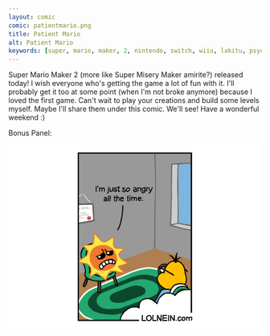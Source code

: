 ```yaml
---
layout: comic
comic: patientmario.png
title: Patient Mario
alt: Patient Mario
keywords: [super, mario, maker, 2, nintendo, switch, wiiu, lakitu, psychologist, shrink, age, old, koopa, goomba, sun, angry, level, world, create, creation, thwomp, spring, p, switch, doctor, normal, luigi, mushroom, pole]
---
```


Super Mario Maker 2 (more like Super Misery Maker amirite?) released today! I wish everyone who's getting the game a lot of fun with it. I'll probably get it too at some point (when I'm not broke anymore) because I loved the first game. Can't wait to play your creations and build some levels myself. Maybe I'll share them under this comic. We'll see! Have a wonderful weekend :)

Bonus Panel:

![Patient Mario Bonus Panel](/images/patientmario_bonus.png)